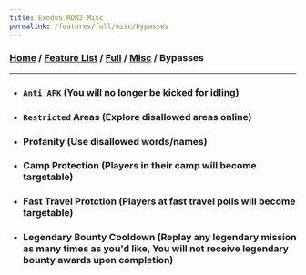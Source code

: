 ```yaml
---
title: Exodus RDR2 Misc
permalink: /features/full/misc/bypasses
---
```

### [Home](/) / [Feature List](/features) / [Full](/features/full) / [Misc](/features/full/misc) / Bypasses
---
- ### `Anti AFK` (You will no longer be kicked for idling)
- ### `Restricted` Areas (Explore disallowed areas online)
- ### Profanity (Use disallowed words/names)
- ### Camp Protection (Players in their camp will become targetable)
- ### Fast Travel Protction (Players at fast travel polls will become targetable)
- ### Legendary Bounty Cooldown (Replay any legendary mission as many times as you'd like, You will not receive legendary bounty awards upon completion)
